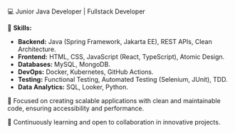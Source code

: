 💻 Junior Java Developer | Fullstack Developer  

🔑 **Skills:**
- **Backend:** Java (Spring Framework, Jakarta EE), REST APIs, Clean Architecture.  
- **Frontend:** HTML, CSS, JavaScript (React, TypeScript), Atomic Design.  
- **Databases:** MySQL, MongoDB.  
- **DevOps:** Docker, Kubernetes, GitHub Actions.  
- **Testing:** Functional Testing, Automated Testing (Selenium, JUnit), TDD.  
- **Data Analytics:** SQL, Looker, Python.  

🚀 Focused on creating scalable applications with clean and maintainable code, ensuring accessibility and performance.  

🌱 Continuously learning and open to collaboration in innovative projects.
